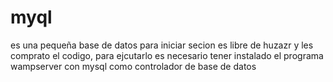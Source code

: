 # myql
es una pequeña base de datos para iniciar secion es libre de huzazr y les comprato el codigo, para ejcutarlo es necesario tener instalado
el programa wampserver con mysql como controlador de base de datos 


<?php 
$hola
$hola = new mysqli(root,,name de base de datos);
if("$hola"){
echo"Si lo puedes imaginar lo puedes programar";
}else{
echo"como estas?";
}
?>
